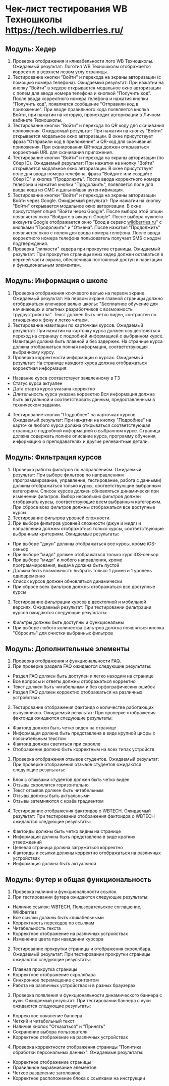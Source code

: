 # Чек-лист тестирования WB Техношколы https://tech.wildberries.ru/					

## Модуль: Хедер

1. Проверка отображения и кликабельности лого WB Техношколы.
   Ожидаемый результат: Логотип WB Техношколы отображается корректно в верхнем левом углу страницы.
3. Тестирование кнопки "Войти" и перехода на экраны авторизации (с помощью номера телефона).
   Ожидаемый результат: При нажатии на кнопку "Войти" в хедере открывается модальное окно авторизации с полем для ввода номера телефона и кнопкой "Получить код". После ввода корректного номера телефона и нажатия кнопки "Получить код", появляется сообщение "Отправили код в приложение". При вводе правильного кода появляется кнопка Войти, при нажатии на которую, происходит авторизации в Личном кабинете Техношколы.
5. Тестирование кнопки "Войти" и перехода по QR коду для скачивания приложения.
   Ожидаемый результат: При нажатии на кнопку "Войти" открывается модальное окно авторизации. В окне присутствует фраза "Отправили код в приложение" и QR-код для скачивания приложения. При сканировании QR-кода должен открываться корректный URL для скачивания приложения.
7. Тестирование кнопки "Войти" и перехода на экраны авторизации (по Сбер ID).
   Ожидаемый результат: При нажатии на кнопку "Войти" открывается модальное окно авторизации. В окне присутствует поле для ввода номера телефона, фраза "Войдите или создайте Сбер ID" и кнопка "Продолжить". После ввода корректного номера телефона и нажатия кнопки "Продолжить", появляется поле для ввода кода из СМС и дальнейшая аутентификация.
9. Тестирование кнопки "Войти" и перехода на экраны авторизации Войти через Google.
   Ожидаемый результат: При нажатии на кнопку "Войти" открывается модальное окно авторизации. В окне присутствует опция "Войти через Google". После выбора этой опции появляется окно "Войдите в аккаунт Google". После выбора нужного аккаунта Google отображается окно "Вход в сервис [wildberries.ru](http://wildberries.ru)" с кнопками "Продолжить" и "Отмена". После нажатия "Продолжить" появляется окно с полем для ввода номера телефона. После ввода корректного номера телефона пользователь получает SMS с кодом подтверждения.
11. Проверка "липкости" хедера при прокрутке страницы.
    Ожидаемый результат: При прокрутке страницы вниз хедер должен оставаться в верхней части экрана, обеспечивая постоянный доступ к навигации и функциональным элементам.

## Модуль: Информация о школе

1. Проверка отображения ключевого велью на первом экране.
   Ожидаемый результат: На первом экране главной страницы должно отображаться ключевое велью школы: "Бесплатное обучение для начинающих и опытных разработчиков с возможность трудоустройства". Текст должен быть четко виден, контрастен по отношению к фону и легко читаем.
3. Тестирование навигации по карточкам курсов.
   Ожидаемый результат: При нажатии на карточку курса должен осуществляться переход на страницу с подробной информацией о выбранном курсе. Навигация должна быть плавной и без задержек. На странице курса должна отображаться полная информация, соответствующая выбранному курсу.
4. Проверка корректности информации о курсах.
  Ожидаемый результат: На странице каждого курса должна отображаться корректная информация:
- Название курса соответствует заявленному в ТЗ
- Статус курса актуален
- Дата старта курса указана корректно
- Длительность курса указана корректно
Вся информация должна быть актуальной и соответствовать данным, предоставленным в техническом задании.
4. Тестирование кнопки "Подробнее" на карточках курсов.
  Ожидаемый результат: При нажатии на кнопку "Подробнее" на карточке любого курса должна открываться соответствующая страница с подробной информацией о выбранном курсе. Страница должна содержать полное описание курса, программу обучения, информацию о преподавателях и другие релевантные детали.

## Модуль: Фильтрация курсов

1. Проверка работы фильтров по направлениям.
  Ожидаемый результат: При выборе фильтров по направлениям (программирование, управление, тестирование, работа с данными) должны отображаться только курсы, соответствующие выбранным категориям. Список курсов должен обновляться динамически при изменении фильтров. Выбор нескольких фильтров должен отображать курсы, соответствующие всем выбранным категориям. При сбросе всех фильтров должны отображаться все доступные курсы.
3. Тестирование фильтров уровней сложности.
4. При выборе фильтров уровней сложности (джун и мидл) и направлений должны отображаться только курсы, соответствующие выбранным критериям. Ожидаемые результаты:
- При выборе "джун" должны отображаться все курсы, кроме iOS-сеньор
- При выборе "мидл" должен отображаться только курс iOS-сеньор
- При выборе "мидл" и любого направления, кроме программирования, выдача должна быть пустой
- Должна быть возможность выбрать только 1 домен и 1 уровень одновременно
- Список курсов должен обновляться динамически
- При сбросе всех фильтров должны отображаться все доступные курсы
3. Тестирование фильтрации курсов в десктопной и мобильной версиях.
  Ожидаемый результат: При тестировании фильтрации курсов ожидаются следующие результаты:
- Фильтры должны быть доступны и функциональны
- При выборе любого количества фильтров должна появляться кнопка "Сбросить" для очистки выбранных фильтров

## Модуль: Дополнительные элементы

1. Проверка отображения и функциональности FAQ.
2. При проверке раздела FAQ ожидаются следующие результаты:
- Раздел FAQ должен быть доступен и легко находим на странице
- Все вопросы и ответы должны отображаться корректно
- Текст должен быть читабельным и без орфографических ошибок
- Раздел FAQ должен корректно отображаться на различных устройствах
2. Тестирование отображения фактоида о количестве работающих выпускников.
  Ожидаемый результат: При проверке отображения фактоида ожидаются следующие результаты:
- Фактоид должен быть четко виден на странице
- Информация должна быть представлена в виде крупной цифры с пояснительным текстом
- Фактоид должен светиться при скролле
- Отображение должно быть корректным на всех типах устройств
3. Проверка отображения отзывов студентов.
  Ожидаемый результат: При проверке отображения отзывов студентов ожидаются следующие результаты:
- Блок с отзывами студентов должен быть четко виден
- Отзывы скроллятся горизонтально
- Текст отзывов должен быть читабельным
- Отзывы должны быть актуальными
- Отзывы затемняются с краёв градиентом
4. Тестирование отображения фактоидов о WBTECH.
  Ожидаемый результат: При тестировании отображения фактоидов о WBTECH ожидаются следующие результаты:
- Фактоиды должны быть четко видны на странице
- Информация должна быть представлена в виде кратких утверждений
- Целевая страница должна загружаться корректно
- Фактоиды и ссылки должны корректно отображаться на различных устройствах
- Информация должна быть актуальной

## Модуль: Футер и общая функциональность

1. Проверка наличия и функциональности ссылок.
2. При тестировании футера ожидаются следующие результаты:
- Наличие ссылок: WBTECH, Пользовательское соглашение, Wildberries
- Все ссылки должны быть кликабельными
- Корректность переходов по ссылкам
- Читабельность текста
- Корректное отображение на различных устройствах
- Изменение цвета при наведении курсора
2. Тестирование прокрутки страницы и отображения скроллбара.
  Ожидаемый результат: При тестировании прокрутки страницы ожидаются следующие результаты:
- Плавная прокрутка страницы
- Корректное отображение скроллбара
- Синхронное перемещение с контентом
- Работа на различных устройствах и в разных браузерах
3. Проверка появления и функциональности динамического баннера с куки.
  Ожидаемый результат: При тестировании баннера с куки ожидаются следующие результаты:
- Корректное появление баннера
- Четкий и читабельный текст
- Наличие кнопок "Отказаться" и "Принять"
- Сохранение выбора пользователя
- Корректное отображение на различных устройствах
4. Проверка корректности отображения страницы "Политика обработки персональных данных".
  Ожидаемые результаты:
- Корректное отображение страницы
- Правильное выравнивание элементов
- Четкое разделение заголовков
- Корректное расположение блока с ссылками на инструкции
